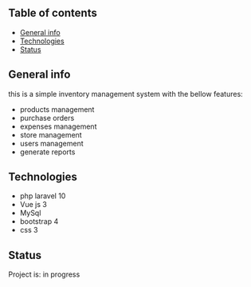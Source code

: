 ## Table of contents
* [General info](#general-info)
* [Technologies](#technologies)
* [Status](#status)

## General info
this is a simple inventory management system with the bellow features:
* products management
* purchase orders
* expenses management
* store management
* users management
* generate reports
  
## Technologies
* php laravel 10
* Vue js 3
* MySql
* bootstrap 4
* css 3 

## Status
Project is: in progress

